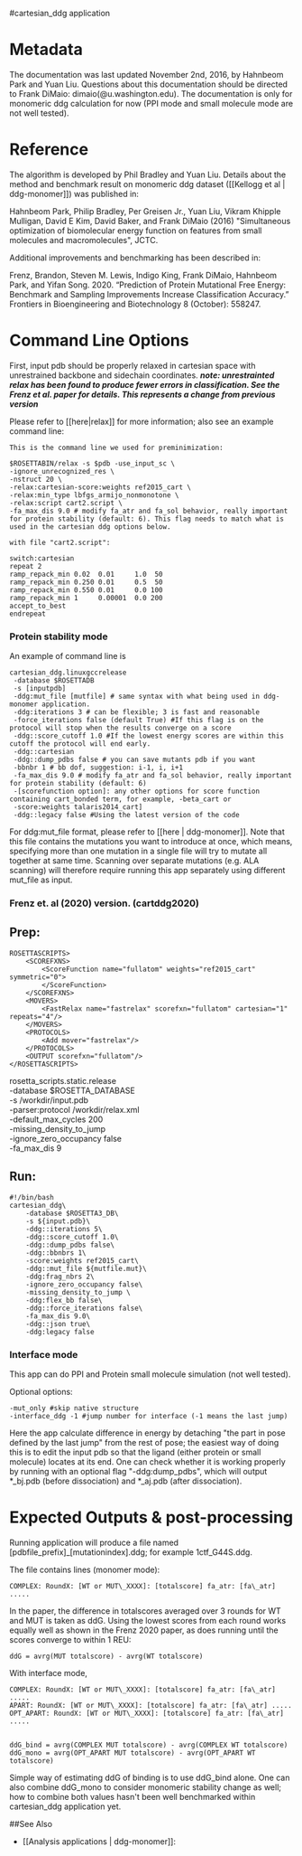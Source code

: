 #cartesian\_ddg application

Metadata
========
The documentation was last updated November 2nd, 2016, by Hahnbeom Park and Yuan Liu. Questions about this documentation should be directed to Frank DiMaio: dimaio(@u.washington.edu). The documentation is only for monomeric ddg calculation for now (PPI mode and small molecule mode are not well tested).


Reference
==========

The algorithm is developed by Phil Bradley and Yuan Liu. Details about the method and benchmark result on monomeric ddg dataset ([[Kellogg et al | ddg-monomer]]) was published in:

Hahnbeom Park, Philip Bradley, Per Greisen Jr., Yuan Liu, Vikram Khipple Mulligan, David E Kim, David Baker, and Frank DiMaio (2016) "Simultaneous optimization of biomolecular energy function on features from small molecules and macromolecules", JCTC.

Additional improvements and benchmarking has been described in:

Frenz, Brandon, Steven M. Lewis, Indigo King, Frank DiMaio, Hahnbeom Park, and Yifan Song. 2020. “Prediction of Protein Mutational Free Energy: Benchmark and Sampling Improvements Increase Classification Accuracy.” Frontiers in Bioengineering and Biotechnology 8 (October): 558247.

Command Line Options
====================
First, input pdb should be properly relaxed in cartesian space with unrestrained backbone and sidechain coordinates. ***note: unrestrainted relax has been found to produce fewer errors in classification. See the Frenz et al. paper for details. This represents a change from previous version***

Please refer to [[here|relax]] for more information; also see an example command line:

```
This is the command line we used for preminimization:

$ROSETTABIN/relax -s $pdb -use_input_sc \
-ignore_unrecognized_res \
-nstruct 20 \
-relax:cartesian-score:weights ref2015_cart \
-relax:min_type lbfgs_armijo_nonmonotone \
-relax:script cart2.script \
-fa_max_dis 9.0 # modify fa_atr and fa_sol behavior, really important for protein stability (default: 6). This flag needs to match what is used in the cartesian ddg options below.

with file "cart2.script":

switch:cartesian
repeat 2
ramp_repack_min 0.02  0.01     1.0  50
ramp_repack_min 0.250 0.01     0.5  50
ramp_repack_min 0.550 0.01     0.0 100
ramp_repack_min 1     0.00001  0.0 200
accept_to_best
endrepeat

```

### Protein stability mode

An example of command line is
```
cartesian_ddg.linuxgccrelease
 -database $ROSETTADB
 -s [inputpdb]
 -ddg:mut_file [mutfile] # same syntax with what being used in ddg-monomer application.
 -ddg:iterations 3 # can be flexible; 3 is fast and reasonable
 -force_iterations false (default True) #If this flag is on the protocol will stop when the results converge on a score
 -ddg::score_cutoff 1.0 #If the lowest energy scores are within this cutoff the protocol will end early.
 -ddg::cartesian
 -ddg::dump_pdbs false # you can save mutants pdb if you want
 -bbnbr 1 # bb dof, suggestion: i-1, i, i+1
 -fa_max_dis 9.0 # modify fa_atr and fa_sol behavior, really important for protein stability (default: 6)  
 -[scorefunction option]: any other options for score function containing cart_bonded term, for example, -beta_cart or 
 -score:weights talaris2014_cart]
 -ddg::legacy false #Using the latest version of the code
```

For ddg:mut_file format, please refer to [[here | ddg-monomer]]. Note that this file contains the mutations you want to introduce at once, which means, specifying more than one mutation in a single file will try to mutate all together at same time. Scanning over separate mutations (e.g. ALA scanning) will therefore require running this app separately using different mut_file as input.

### Frenz et. al (2020) version. (cartddg2020)

## Prep:

```
ROSETTASCRIPTS>
    <SCOREFXNS>
        <ScoreFunction name="fullatom" weights="ref2015_cart" symmetric="0">
        </ScoreFunction>
	</SCOREFXNS>
	<MOVERS>
        <FastRelax name="fastrelax" scorefxn="fullatom" cartesian="1" repeats="4"/> 
	</MOVERS>
	<PROTOCOLS>
        <Add mover="fastrelax"/>
    </PROTOCOLS>
    <OUTPUT scorefxn="fullatom"/>
</ROSETTASCRIPTS>
```

rosetta_scripts.static.release \
    -database $ROSETTA_DATABASE \
    -s /workdir/input.pdb\
    -parser:protocol /workdir/relax.xml\
    -default_max_cycles 200\
    -missing_density_to_jump\
    -ignore_zero_occupancy false\
    -fa_max_dis 9

## Run:

```
#!/bin/bash
cartesian_ddg\
    -database $ROSETTA3_DB\
    -s ${input.pdb}\
    -ddg::iterations 5\
    -ddg::score_cutoff 1.0\
    -ddg::dump_pdbs false\
    -ddg::bbnbrs 1\
    -score:weights ref2015_cart\
    -ddg::mut_file ${mutfile.mut}\
    -ddg:frag_nbrs 2\
    -ignore_zero_occupancy false\
    -missing_density_to_jump \
    -ddg:flex_bb false\
    -ddg::force_iterations false\
    -fa_max_dis 9.0\
    -ddg::json true\
    -ddg:legacy false
```


### Interface mode

This app can do PPI and Protein small molecule simulation (not well tested).

Optional options:
```
-mut_only #skip native structure
-interface_ddg -1 #jump number for interface (-1 means the last jump)
```

Here the app calculate difference in energy by detaching "the part in pose defined by the last jump" from the rest of pose; the easiest way of doing this is to edit the input pdb so that the ligand (either protein or small molecule)
locates at its end. One can check whether it is working properly by running with an optional flag "-ddg:dump_pdbs", which will output *_bj.pdb (before dissociation) and *_aj.pdb (after dissociation). 

Expected Outputs & post-processing
===============

Running application will produce a file named [pdbfile_prefix]\_[mutationindex].ddg; for example 1ctf\_G44S.ddg.

The file contains lines (monomer mode):
```
COMPLEX: RoundX: [WT or MUT\_XXXX]: [totalscore] fa_atr: [fa\_atr] .....

```

In the paper, the difference in totalscores averaged over 3 rounds for WT and MUT is taken as ddG. Using the lowest scores from each round works equally well as shown in the Frenz 2020 paper, as does running until the scores converge to within 1 REU:

```
ddG = avrg(MUT totalscore) - avrg(WT totalscore)

```

With interface mode, 

```
COMPLEX: RoundX: [WT or MUT\_XXXX]: [totalscore] fa_atr: [fa\_atr] .....
APART: RoundX: [WT or MUT\_XXXX]: [totalscore] fa_atr: [fa\_atr] .....
OPT_APART: RoundX: [WT or MUT\_XXXX]: [totalscore] fa_atr: [fa\_atr] .....


ddG_bind = avrg(COMPLEX MUT totalscore) - avrg(COMPLEX WT totalscore)
ddG_mono = avrg(OPT_APART MUT totalscore) - avrg(OPT_APART WT totalscore)

```

Simple way of estimating ddG of binding is to use ddG_bind alone. One can also combine ddG_mono to consider monomeric stability change as well; how to combine both values hasn't been well benchmarked within cartesian_ddg application yet.

##See Also

* [[Analysis applications | ddg-monomer]]: